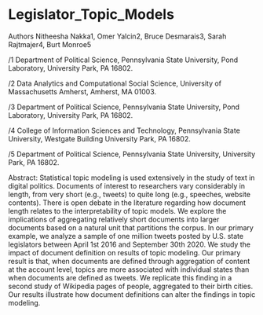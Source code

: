 # Legislator_Topic_Models
Authors Nitheesha Nakka1, Omer Yalcin2, Bruce Desmarais3, Sarah Rajtmajer4, Burt Monroe5

/1 Department of Political Science, Pennsylvania State University, Pond Laboratory, University Park, PA 16802.

/2 Data Analytics and Computational Social Science, University of Massachusetts Amherst, Amherst, MA 01003.

/3 Department of Political Science, Pennsylvania State University, Pond Laboratory, University Park, PA 16802. 

/4 College of Information Sciences and Technology, Pennsylvania State University, Westgate Building University Park, PA 16802. 

/5 Department of Political Science, Pennsylvania State University, University Park, PA 16802.

Abstract:
Statistical topic modeling is used extensively in the study of text in digital politics. Documents of interest to researchers vary considerably in length, from very short (e.g., tweets) to quite long (e.g., speeches, website contents). There is open debate in the literature regarding how document length relates to the interpretability of topic models. We explore the implications of aggregating relatively short documents into larger documents based on a natural unit that partitions the corpus. In our primary example, we analyze a sample of one million tweets posted by U.S. state legislators between April 1st 2016 and September 30th 2020. We study the impact of document definition on results of topic modeling. Our primary result is that, when documents are defined through aggregation of content at the account level, topics are more associated with individual states than when documents are defined as tweets. We replicate this finding in a second study of Wikipedia pages of people, aggregated to their birth cities. Our results illustrate how document definitions can alter the findings in topic modeling.
